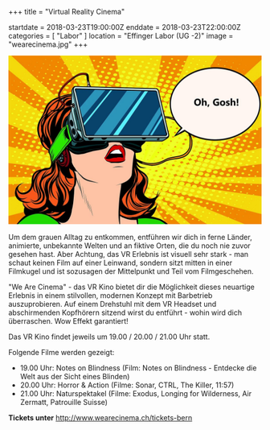 +++
title = "Virtual Reality Cinema"

startdate = 2018-03-23T19:00:00Z
enddate = 2018-03-23T22:00:00Z
categories = [ "Labor" ]
location = "Effinger Labor (UG -2)"
image = "wearecinema.jpg"
+++

![WeAreCinema](wearecinema.jpg)

Um dem grauen Alltag zu entkommen, entführen wir dich in ferne Länder, animierte, unbekannte Welten und an fiktive Orten, die du noch nie zuvor gesehen hast. Aber Achtung, das VR Erlebnis ist visuell sehr stark - man schaut keinen Film auf einer Leinwand, sondern sitzt mitten in einer Filmkugel und ist sozusagen der Mittelpunkt und Teil vom Filmgeschehen.

"We Are Cinema" - das VR Kino bietet dir die Möglichkeit dieses neuartige Erlebnis in einem stilvollen, modernen Konzept mit Barbetrieb auszuprobieren. Auf einem Drehstuhl mit dem VR Headset und abschirmenden Kopfhörern sitzend wirst du entführt - wohin wird dich überraschen. Wow Effekt garantiert!

Das VR Kino findet jeweils um 19.00 / 20.00 / 21.00 Uhr statt.

Folgende Filme werden gezeigt:

* 19.00 Uhr: Notes on Blindness (Film: Notes on Blindness - Entdecke die Welt aus der Sicht eines Blinden)
* 20.00 Uhr: Horror & Action (Filme: Sonar, CTRL, The Killer, 11:57)
* 21.00 Uhr: Naturspektakel (Filme: Exodus, Longing for Wilderness, Air Zermatt, Patrouille Suisse)

**Tickets unter** http://www.wearecinema.ch/tickets-bern
